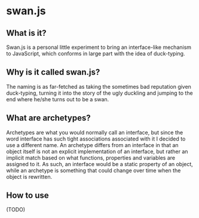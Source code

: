 swan.js
=======

What is it?
-----------
Swan.js is a personal little experiment to bring an interface-like mechanism to JavaScript, which conforms in large part
with the idea of duck-typing.

Why is it called swan.js?
-------------------------
The naming is as far-fetched as taking the sometimes bad reputation given duck-typing, turning it into the story of the
ugly duckling and jumping to the end where he/she turns out to be a swan.

What are archetypes?
--------------------
Archetypes are what you would normally call an interface, but since the word interface has such tight associations associated
with it I decided to use a different name. An archetype differs from an interface in that an object itself is not an explicit
implementation of an interface, but rather an implicit match based on what functions, properties and variables are assigned to
it. As such, an interface would be a static property of an object, while an archetype is something that could change over time
when the object is rewritten.

How to use
----------
(TODO)